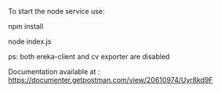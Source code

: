 To start the node service use:

npm install

node index.js

ps: both ereka-client and cv exporter are disabled

Documentation available at : https://documenter.getpostman.com/view/20610974/Uyr8kd9F